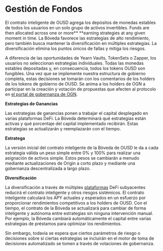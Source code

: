 # Gestión de Fondos

El contrato inteligente de OUSD agrega los depósitos de monedas estables de todos los usuarios en un solo grupo de activos invertibles. Funds are then allocated across one or more** **earning strategies at any given moment in time. La Bóveda favorece las estrategias de alto rendimiento, pero también busca mantener la diversificación en múltiples estrategias. La diversificación elimina los puntos únicos de fallas y mitiga los riesgos.

A diferencia de las oportunidades de Yearn Vaults, TokenSets o Zapper, los usuarios no seleccionan estrategias individuales. Todas las monedas estables depositadas y, en consecuencia, todos los tokens OUSD son fungibles. Una vez que se implemente nuestra estructura de gobierno completa, estas decisiones se tomarán con los comentarios de los holders de los tokens de gobierno de OUSD. Se anima a los holders de OGN a participar en la creación y votación de propuestas que afecten al protocolo en [el portal de gobernanza de OGN](https://vote.originprotocol.com).

**Estrategias de Ganancias**

Las estrategias de ganancias ponen a trabajar el capital desplegado en varias plataformas DeFi. La Bóveda determinará qué estrategias están activas y qué porcentaje del capital implementado recibirán. Estas estrategias se actualizarán y reemplazarán con el tiempo.

**Estratega**

La versión inicial del contrato inteligente de la Bóveda de OUSD le da a cada estrategia válida un peso simple entre 0% y 100% para realizar una asignación de activos simple. Estos pesos se cambiarán a menudo mediante actualizaciones de Origin a corto plazo y mediante una gobernanza descentralizada a largo plazo.

**Diversificación**

La diversificación a través de múltiples [plataformas](supported-strategies/) DeFi subyacentes reducirá el contrato inteligente y otros riesgos sistémicos. El contrato inteligente calculará los APY actuales y esperados en un esfuerzo por proporcionar rendimientos competitivos a los holders de OUSD. Con el tiempo, el contrato de la Bóveda se actualizará para cambiar de forma inteligente y autónoma entre estrategias sin ninguna intervención manual. Por ejemplo, la Bóveda cambiará automáticamente el capital entre varias estrategias de préstamos para optimizar los rendimientos.

Sin embargo, todavía se espera que ciertos parámetros de riesgo o decisiones sobre si ciertas estrategias se incluirán en el motor de toma de decisiones automatizado se tomen a través de votaciones de gobernanza. 
